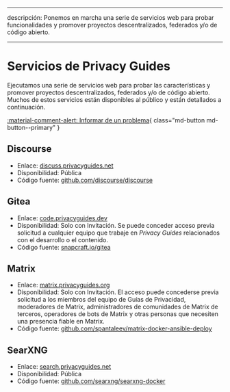 - - -
descripción: Ponemos en marcha una serie de servicios web para probar funcionalidades y promover proyectos descentralizados, federados y/o de código abierto.
- - -

# Servicios de Privacy Guides

Ejecutamos una serie de servicios web para probar las características y promover proyectos descentralizados, federados y/o de código abierto. Muchos de estos servicios están disponibles al público y están detallados a continuación.

[:material-comment-alert: Informar de un problema](https://discuss.privacyguides.net/c/services/2){ class="md-button md-button--primary" }

## Discourse

- Enlace: [discuss.privacyguides.net](https://discuss.privacyguides.net)
- Disponibilidad: Pública
- Código fuente: [github.com/discourse/discourse](https://github.com/discourse/discourse)

## Gitea

- Enlace: [code.privacyguides.dev](https://code.privacyguides.dev)
- Disponibilidad: Solo con Invitación. Se puede conceder acceso previa solicitud a cualquier equipo que trabaje en *Privacy Guides* relacionados con el desarrollo o el contenido.
- Código fuente: [snapcraft.io/gitea](https://snapcraft.io/gitea)

## Matrix

- Enlace: [matrix.privacyguides.org](https://matrix.privacyguides.org)
- Disponibilidad: Solo con Invitación. El acceso puede concederse previa solicitud a los miembros del equipo de Guías de Privacidad, moderadores de Matrix, administradores de comunidades de Matrix de terceros, operadores de bots de Matrix y otras personas que necesiten una presencia fiable en Matrix.
- Código fuente: [github.com/spantaleev/matrix-docker-ansible-deploy](https://github.com/spantaleev/matrix-docker-ansible-deploy)

## SearXNG

- Enlace: [search.privacyguides.net](https://search.privacyguides.net)
- Disponibilidad: Pública
- Código fuente: [github.com/searxng/searxng-docker](https://github.com/searxng/searxng-docker)
